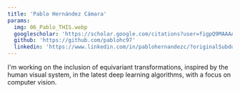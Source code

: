```yaml
---
title: 'Pablo Hernández Cámara'
params:
  img: 06_Pablo_THIS.webp
  googlescholar: 'https://scholar.google.com/citations?user=figpQ9MAAAAJ&hl=es'
  github: 'https://github.com/pablohc97'
  linkedin: 'https://www.linkedin.com/in/pablohernandezc/?originalSubdomain=es'
---
```


I'm working on the inclusion of equivariant transformations, inspired by the human visual system, in the latest deep learning algorithms, with a focus on computer vision.
